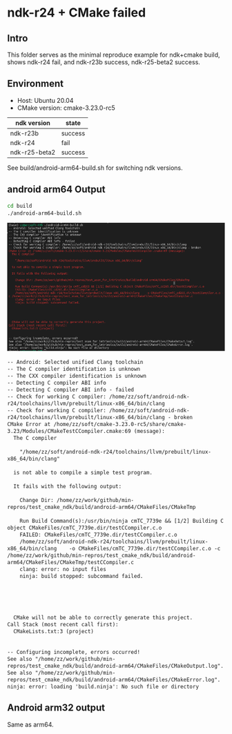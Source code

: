 # ndk-r24 + CMake failed

## Intro
This folder serves as the minimal reproduce example for ndk+cmake build, shows ndk-r24 fail, and ndk-r23b success, ndk-r25-beta2 success.

## Environment
- Host: Ubuntu 20.04
- CMake version: cmake-3.23.0-rc5

| ndk version   | state   |
| ------------- | ------- |
| ndk-r23b      | success |
| ndk-r24       | fail    |
| ndk-r25-beta2 | success |

See build/android-arm64-build.sh for switching ndk versions.

## android arm64 Output
```bash
cd build
./android-arm64-build.sh
```
![](Linux-x64-android-arm64-output.png)

```
-- Android: Selected unified Clang toolchain
-- The C compiler identification is unknown
-- The CXX compiler identification is unknown
-- Detecting C compiler ABI info
-- Detecting C compiler ABI info - failed
-- Check for working C compiler: /home/zz/soft/android-ndk-r24/toolchains/llvm/prebuilt/linux-x86_64/bin/clang
-- Check for working C compiler: /home/zz/soft/android-ndk-r24/toolchains/llvm/prebuilt/linux-x86_64/bin/clang - broken
CMake Error at /home/zz/soft/cmake-3.23.0-rc5/share/cmake-3.23/Modules/CMakeTestCCompiler.cmake:69 (message):
  The C compiler

    "/home/zz/soft/android-ndk-r24/toolchains/llvm/prebuilt/linux-x86_64/bin/clang"

  is not able to compile a simple test program.

  It fails with the following output:

    Change Dir: /home/zz/work/github/min-repros/test_cmake_ndk/build/android-arm64/CMakeFiles/CMakeTmp

    Run Build Command(s):/usr/bin/ninja cmTC_7739e && [1/2] Building C object CMakeFiles/cmTC_7739e.dir/testCCompiler.c.o
    FAILED: CMakeFiles/cmTC_7739e.dir/testCCompiler.c.o
    /home/zz/soft/android-ndk-r24/toolchains/llvm/prebuilt/linux-x86_64/bin/clang    -o CMakeFiles/cmTC_7739e.dir/testCCompiler.c.o -c /home/zz/work/github/min-repros/test_cmake_ndk/build/android-arm64/CMakeFiles/CMakeTmp/testCCompiler.c
    clang: error: no input files
    ninja: build stopped: subcommand failed.





  CMake will not be able to correctly generate this project.
Call Stack (most recent call first):
  CMakeLists.txt:3 (project)


-- Configuring incomplete, errors occurred!
See also "/home/zz/work/github/min-repros/test_cmake_ndk/build/android-arm64/CMakeFiles/CMakeOutput.log".
See also "/home/zz/work/github/min-repros/test_cmake_ndk/build/android-arm64/CMakeFiles/CMakeError.log".
ninja: error: loading 'build.ninja': No such file or directory

```

## Android arm32 output
Same as arm64.
